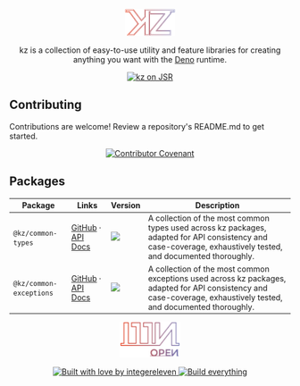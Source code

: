 <p align="center">
<img alt="kz logo" height="48" src="https://raw.githubusercontent.com/i11n/.github/main/svg/kz/color/kz.svg" />
</p>

<p align="center">
kz is a collection of easy-to-use utility and feature libraries for creating anything you want with the <a href="https://deno.com">Deno</a> runtime.
</p>

<p align="center">
<a href="https://jsr.io/@kz">
  <img src="https://jsr.io/badges/@kz" alt="kz on JSR" />
</a>
</p>

## Contributing
Contributions are welcome! Review a repository's README.md to get started.

<p align="center">
  <a href="https://github.com/intv8/.github/blob/main/.github/CODE_OF_CONDUCT.md">
    <img
      alt="Contributor Covenant"
      src="https://img.shields.io/badge/Contributor%20Covenant-2.1-4baaaa.svg?style=flat-square"
    />
  </a>
</p>


## Packages

| Package | Links | Version | Description |
|---------|-------|---------|-------------|
| `@kz/common-types` | [GitHub][0-gh] &middot; [API Docs][0-jsr] | [![](https://jsr.io/badges/@kz/common-types)][0-jsr] | A collection of the most common types used across kz packages, adapted for API consistency and case-coverage, exhaustively tested, and documented thoroughly. |
| `@kz/common-exceptions` | [GitHub][1-gh] &middot; [API Docs][1-jsr] | [![](https://jsr.io/badges/@kz/common-exceptions)][1-jsr] |A collection of the most common exceptions used across kz packages, adapted for API consistency and case-coverage, exhaustively tested, and documented thoroughly. |

<p align="center">
<img
  alt="kz.io logo"
  height="64"
  src="https://raw.githubusercontent.com/i11n/.github/main/svg/brand/color/open-stroke.svg"
/>
</p>

<p align="center">
  <a href="https://github.com/i11n">
    <img
      alt="Built with love by integereleven"
      src="https://img.shields.io/badge/built%20with%20%E2%9D%A4%20-i11n-585CA4?style=for-the-badge"
    />
  </a>
  <a href="https://github.com/kz-io">
    <img
      alt="Build everything" 
      src="https://img.shields.io/badge/BUILD-EVERYTHING-DE492E?style=for-the-badge"
    />
  </a>
</p>

<!---- Markdown Links -->
[0-gh]: https://github.com/kz-io/common-types "@kz/common-types GitHub"
[0-jsr]: https://jsr.io/@kz/common-types "@kz/common-types JSR"
[1-gh]: https://github.com/kz-io/common-exceptions "@kz/common-exceptions GitHub"
[1-jsr]: https://jsr.io/@kz/common-exceptions "@kz/common-exceptions JSR"
